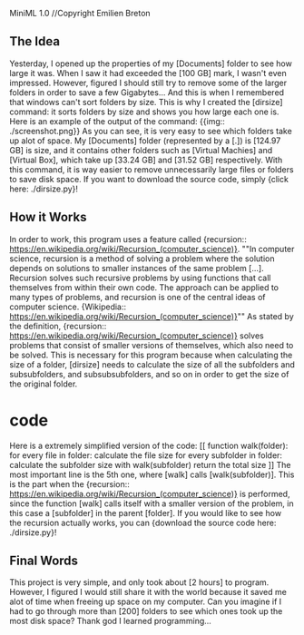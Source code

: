 MiniML 1.0
//Copyright Emilien Breton


The Idea
--------

Yesterday, I opened up the properties of my [Documents] folder to see how large it was. When I saw it had exceeded the [100 GB] mark, I wasn't even impressed. However, figured I should still try to remove some of the larger folders in order to save a few Gigabytes... And this is when I remembered that windows can't sort folders by size. This is why I created the [dirsize] command: it sorts folders by size and shows you how large each one is. Here is an example of the output of the command:
	{{img:: ./screenshot.png}}
As you can see, it is very easy to see which folders take up alot of space. My [Documents] folder (represented by a [.]) is [124.97 GB] is size, and it contains other folders such as [Virtual Machies] and [Virtual Box], which take up [33.24 GB] and [31.52 GB] respectively. With this command, it is way easier to remove unnecessarily large files or folders to save disk space. If you want to download the source code, simply {click here: ./dirsize.py}!


How it Works
------------

In order to work, this program uses a feature called {recursion:: https://en.wikipedia.org/wiki/Recursion_(computer_science)}.
""In computer science, recursion is a method of solving a problem where the solution depends on solutions to smaller instances of the same problem [...]. Recursion solves such recursive problems by using functions that call themselves from within their own code. The approach can be applied to many types of problems, and recursion is one of the central ideas of computer science.
{Wikipedia:: https://en.wikipedia.org/wiki/Recursion_(computer_science)}""
As stated by the definition, {recursion:: https://en.wikipedia.org/wiki/Recursion_(computer_science)} solves problems that consist of smaller versions of themselves, which also need to be solved. This is necessary for this program because when calculating the size of a folder, [dirsize] needs to calculate the size of all the subfolders and subsubfolders, and subsubsubfolders, and so on in order to get the size of the original folder.

# code
Here is a extremely simplified version of the code:
	[[
	function walk(folder):
	  for every file in folder:
	    calculate the file size
	  for every subfolder in folder:
	    calculate the subfolder size with walk(subfolder)
	  return the total size
	]]
The most important line is the 5th one, where [walk] calls [walk(subfolder)]. This is the part when the {recursion:: https://en.wikipedia.org/wiki/Recursion_(computer_science)} is performed, since the function [walk] calls itself with a smaller version of the problem, in this case a [subfolder] in the parent [folder]. If you would like to see how the recursion actually works, you can {download the source code here: ./dirsize.py}!


Final Words
-----------

This project is very simple, and only took about [2 hours] to program. However, I figured I would still share it with the world because it saved me alot of time when freeing up space on my computer. Can you imagine if I had to go through more than [200] folders to see which ones took up the most disk space? Thank god I learned programming...
